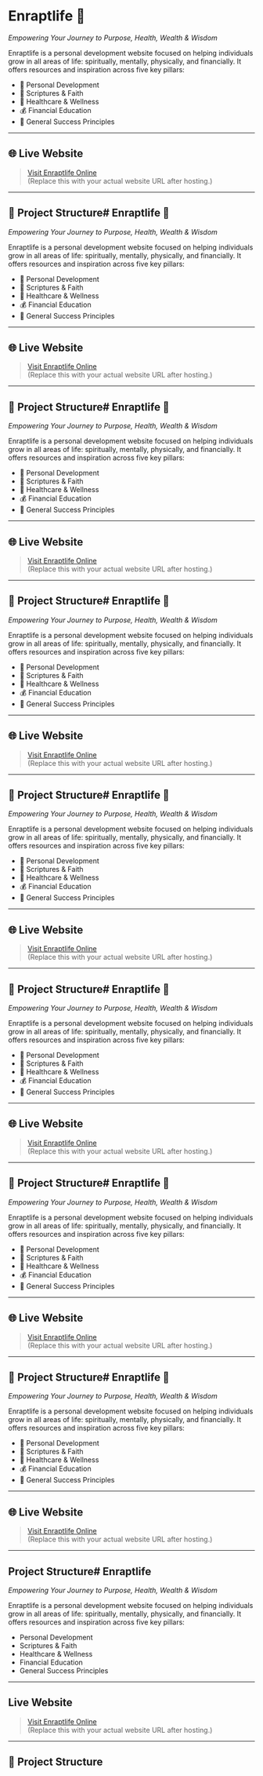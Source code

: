 # Enraptlife 🌱

*Empowering Your Journey to Purpose, Health, Wealth & Wisdom*

Enraptlife is a personal development website focused on helping individuals grow in all areas of life: spiritually, mentally, physically, and financially. It offers resources and inspiration across five key pillars:

- 🌟 Personal Development  
- 📖 Scriptures & Faith  
- 🏥 Healthcare & Wellness  
- 💰 Financial Education  
- 🚀 General Success Principles  

---

## 🌐 Live Website

> [Visit Enraptlife Online](#)  
(Replace this with your actual website URL after hosting.)

---

## 📁 Project Structure# Enraptlife 🌱

*Empowering Your Journey to Purpose, Health, Wealth & Wisdom*

Enraptlife is a personal development website focused on helping individuals grow in all areas of life: spiritually, mentally, physically, and financially. It offers resources and inspiration across five key pillars:

- 🌟 Personal Development  
- 📖 Scriptures & Faith  
- 🏥 Healthcare & Wellness  
- 💰 Financial Education  
- 🚀 General Success Principles  

---

## 🌐 Live Website

> [Visit Enraptlife Online](#)  
(Replace this with your actual website URL after hosting.)

---

## 📁 Project Structure# Enraptlife 🌱

*Empowering Your Journey to Purpose, Health, Wealth & Wisdom*

Enraptlife is a personal development website focused on helping individuals grow in all areas of life: spiritually, mentally, physically, and financially. It offers resources and inspiration across five key pillars:

- 🌟 Personal Development  
- 📖 Scriptures & Faith  
- 🏥 Healthcare & Wellness  
- 💰 Financial Education  
- 🚀 General Success Principles  

---

## 🌐 Live Website

> [Visit Enraptlife Online](#)  
(Replace this with your actual website URL after hosting.)

---

## 📁 Project Structure# Enraptlife 🌱

*Empowering Your Journey to Purpose, Health, Wealth & Wisdom*

Enraptlife is a personal development website focused on helping individuals grow in all areas of life: spiritually, mentally, physically, and financially. It offers resources and inspiration across five key pillars:

- 🌟 Personal Development  
- 📖 Scriptures & Faith  
- 🏥 Healthcare & Wellness  
- 💰 Financial Education  
- 🚀 General Success Principles  

---

## 🌐 Live Website

> [Visit Enraptlife Online](#)  
(Replace this with your actual website URL after hosting.)

---

## 📁 Project Structure# Enraptlife 🌱

*Empowering Your Journey to Purpose, Health, Wealth & Wisdom*

Enraptlife is a personal development website focused on helping individuals grow in all areas of life: spiritually, mentally, physically, and financially. It offers resources and inspiration across five key pillars:

- 🌟 Personal Development  
- 📖 Scriptures & Faith  
- 🏥 Healthcare & Wellness  
- 💰 Financial Education  
- 🚀 General Success Principles  

---

## 🌐 Live Website

> [Visit Enraptlife Online](#)  
(Replace this with your actual website URL after hosting.)

---

## 📁 Project Structure# Enraptlife 🌱

*Empowering Your Journey to Purpose, Health, Wealth & Wisdom*

Enraptlife is a personal development website focused on helping individuals grow in all areas of life: spiritually, mentally, physically, and financially. It offers resources and inspiration across five key pillars:

- 🌟 Personal Development  
- 📖 Scriptures & Faith  
- 🏥 Healthcare & Wellness  
- 💰 Financial Education  
- 🚀 General Success Principles  

---

## 🌐 Live Website

> [Visit Enraptlife Online](#)  
(Replace this with your actual website URL after hosting.)

---

## 📁 Project Structure# Enraptlife 🌱

*Empowering Your Journey to Purpose, Health, Wealth & Wisdom*

Enraptlife is a personal development website focused on helping individuals grow in all areas of life: spiritually, mentally, physically, and financially. It offers resources and inspiration across five key pillars:

- 🌟 Personal Development  
- 📖 Scriptures & Faith  
- 🏥 Healthcare & Wellness  
- 💰 Financial Education  
- 🚀 General Success Principles  

---

## 🌐 Live Website

> [Visit Enraptlife Online](#)  
(Replace this with your actual website URL after hosting.)

---

## 📁 Project Structure# Enraptlife 🌱

*Empowering Your Journey to Purpose, Health, Wealth & Wisdom*

Enraptlife is a personal development website focused on helping individuals grow in all areas of life: spiritually, mentally, physically, and financially. It offers resources and inspiration across five key pillars:

- 🌟 Personal Development  
- 📖 Scriptures & Faith  
- 🏥 Healthcare & Wellness  
- 💰 Financial Education  
- 🚀 General Success Principles  

---

## 🌐 Live Website

> [Visit Enraptlife Online](#)  
(Replace this with your actual website URL after hosting.)

---

##  Project Structure# Enraptlife

*Empowering Your Journey to Purpose, Health, Wealth & Wisdom*

Enraptlife is a personal development website focused on helping individuals grow in all areas of life: spiritually, mentally, physically, and financially. It offers resources and inspiration across five key pillars:

-  Personal Development  
-  Scriptures & Faith  
-  Healthcare & Wellness  
-  Financial Education  
-  General Success Principles  

---

## Live Website

> [Visit Enraptlife Online](#)  
(Replace this with your actual website URL after hosting.)

---

## 📁 Project Structure
